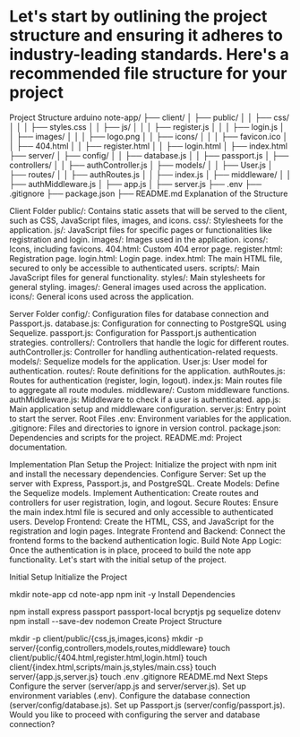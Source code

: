 # Let's start by outlining the project structure and ensuring it adheres to industry-leading standards. Here's a recommended file structure for your project

Project Structure
arduino
note-app/
├── client/
│   ├── public/
│   │   ├── css/
│   │   │   ├── styles.css
│   │   ├── js/
│   │   │   ├── register.js
│   │   │   ├── login.js
│   │   ├── images/
│   │   │   ├── logo.png
│   │   ├── icons/
│   │   │   ├── favicon.ico
│   │   ├── 404.html
│   │   ├── register.html
│   │   ├── login.html
│   ├── index.html
├── server/
│   ├── config/
│   │   ├── database.js
│   │   ├── passport.js
│   ├── controllers/
│   │   ├── authController.js
│   ├── models/
│   │   ├── User.js
│   ├── routes/
│   │   ├── authRoutes.js
│   │   ├── index.js
│   ├── middleware/
│   │   ├── authMiddleware.js
│   ├── app.js
│   ├── server.js
├── .env
├── .gitignore
├── package.json
├── README.md
Explanation of the Structure

Client Folder
public/: Contains static assets that will be served to the client, such as CSS, JavaScript files, images, and icons.
css/: Stylesheets for the application.
js/: JavaScript files for specific pages or functionalities like registration and login.
images/: Images used in the application.
icons/: Icons, including favicons.
404.html: Custom 404 error page.
register.html: Registration page.
login.html: Login page.
index.html: The main HTML file, secured to only be accessible to authenticated users.
scripts/: Main JavaScript files for general functionality.
styles/: Main stylesheets for general styling.
images/: General images used across the application.
icons/: General icons used across the application.

Server Folder
config/: Configuration files for database connection and Passport.js.
database.js: Configuration for connecting to PostgreSQL using Sequelize.
passport.js: Configuration for Passport.js authentication strategies.
controllers/: Controllers that handle the logic for different routes.
authController.js: Controller for handling authentication-related requests.
models/: Sequelize models for the application.
User.js: User model for authentication.
routes/: Route definitions for the application.
authRoutes.js: Routes for authentication (register, login, logout).
index.js: Main routes file to aggregate all route modules.
middleware/: Custom middleware functions.
authMiddleware.js: Middleware to check if a user is authenticated.
app.js: Main application setup and middleware configuration.
server.js: Entry point to start the server.
Root Files
.env: Environment variables for the application.
.gitignore: Files and directories to ignore in version control.
package.json: Dependencies and scripts for the project.
README.md: Project documentation.

Implementation Plan
Setup the Project: Initialize the project with npm init and install the necessary dependencies.
Configure Server: Set up the server with Express, Passport.js, and PostgreSQL.
Create Models: Define the Sequelize models.
Implement Authentication: Create routes and controllers for user registration, login, and logout.
Secure Routes: Ensure the main index.html file is secured and only accessible to authenticated users.
Develop Frontend: Create the HTML, CSS, and JavaScript for the registration and login pages.
Integrate Frontend and Backend: Connect the frontend forms to the backend authentication logic.
Build Note App Logic: Once the authentication is in place, proceed to build the note app functionality.
Let's start with the initial setup of the project.

Initial Setup
Initialize the Project

mkdir note-app
cd note-app
npm init -y
Install Dependencies

npm install express passport passport-local bcryptjs pg sequelize dotenv
npm install --save-dev nodemon
Create Project Structure

mkdir -p client/public/{css,js,images,icons}
mkdir -p server/{config,controllers,models,routes,middleware}
touch client/public/{404.html,register.html,login.html}
touch client/{index.html,scripts/main.js,styles/main.css}
touch server/{app.js,server.js}
touch .env .gitignore README.md
Next Steps
Configure the server (server/app.js and server/server.js).
Set up environment variables (.env).
Configure the database connection (server/config/database.js).
Set up Passport.js (server/config/passport.js).
Would you like to proceed with configuring the server and database connection?
